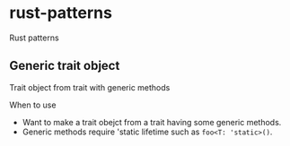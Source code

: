 # rust-patterns
Rust patterns

## Generic trait object

Trait object from trait with generic methods

When to use
- Want to make a trait obejct from a trait having some generic methods.
- Generic methods require 'static lifetime such as `foo<T: 'static>()`.